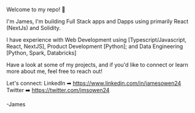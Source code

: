 Welcome to my repo! 👋

I'm James, I'm building Full Stack apps and Dapps using primarily React (NextJs) and Solidity.

I have experience with Web Development using [Typescript/Javascript, React, NextJS], Product Development [Python]; and Data Engineering [Python, Spark, Databricks]

Have a look at some of my projects, and if you'd like to connect or learn more about me, feel free to reach out!

Let's connect:
LinkedIn ➡ https://www.linkedin.com/in/jamesowen24
Twitter  ➡️ https://twitter.com/jmsowen24

-James

